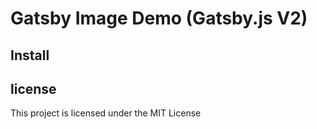 # Gatsby Image Demo (Gatsby.js V2)

## Install


## license

This project is licensed under the MIT License <br /> <br />

<!-- <a href="https://github.com/keegn/gatsby-image-example/blob/master/LICENSE">
    <img src="https://img.shields.io/badge/license-MIT-blue.svg" alt="Gatsby Image Example is released under the MIT license." />
</a> -->
